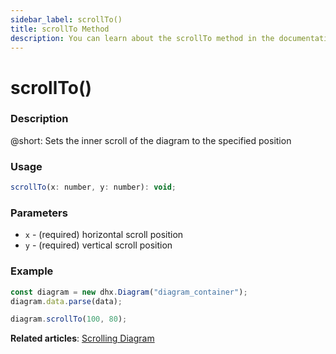 ```yaml
---
sidebar_label: scrollTo()
title: scrollTo Method
description: You can learn about the scrollTo method in the documentation of the DHTMLX JavaScript Diagram library. Browse developer guides and API reference, try out code examples and live demos, and download a free 30-day evaluation version of DHTMLX Diagram.
---
```


# scrollTo()

### Description

@short: Sets the inner scroll of the diagram to the specified position

### Usage

~~~jsx
scrollTo(x: number, y: number): void;
~~~

### Parameters

- `x` - (required) horizontal scroll position
- `y` - (required) vertical scroll position

### Example

~~~jsx {4}
const diagram = new dhx.Diagram("diagram_container");
diagram.data.parse(data);

diagram.scrollTo(100, 80);
~~~

**Related articles**: [Scrolling Diagram](../../../guides/diagram/scrolling_diagram/)
